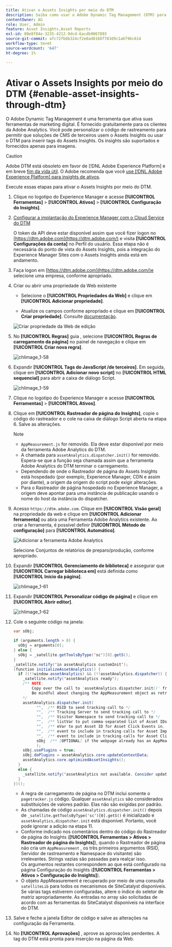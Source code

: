 ```yaml
---
title: Ativar o Assets Insights por meio do DTM
description: Saiba como usar o Adobe Dynamic Tag Management (DTM) para ativar o Assets Insights.
contentOwner: AG
role: User, Admin
feature: Asset Insights,Asset Reports
exl-id: 80e8f84e-3235-4212-9dcd-6acdb9067893
source-git-commit: afc72fb6b324cf2e0ad8168f783d9c1a6f96c614
workflow-type: tm+mt
source-wordcount: '647'
ht-degree: 1%

---
```


# Ativar o Assets Insights por meio do DTM {#enable-asset-insights-through-dtm}

O Adobe Dynamic Tag Management é uma ferramenta que ativa suas ferramentas de marketing digital. É fornecido gratuitamente para os clientes da Adobe Analytics. Você pode personalizar o código de rastreamento para permitir que soluções de CMS de terceiros usem o Assets Insights ou usar o DTM para inserir tags do Assets Insights. Os insights são suportados e fornecidos apenas para imagens.

>[!CAUTION]
>
>Adobe DTM está obsoleto em favor de [!DNL Adobe Experience Platform] e em breve [fim da vida útil](https://medium.com/launch-by-adobe/dtm-plans-for-a-sunset-3c6aab003a6f). O Adobe recomenda que você [use [!DNL Adobe Experience Platform] para insights de ativos](https://experienceleague.adobe.com/docs/experience-manager-learn/assets/advanced/asset-insights-launch-tutorial.html).

Execute essas etapas para ativar o Assets Insights por meio do DTM.

1. Clique no logotipo do Experience Manager e acesse **[!UICONTROL Ferramentas]** > **[!UICONTROL Ativos]** > **[!UICONTROL Configuração do Insights]**.
1. [Configurar a implantação do Experience Manager com o Cloud Service do DTM](/help/sites-administering/dtm.md)

   O token da API deve estar disponível assim que você fizer logon no [https://dtm.adobe.com](https://dtm.adobe.com/) e visita **[!UICONTROL Configurações da conta]** no Perfil do usuário. Essa etapa não é necessária do ponto de vista do Assets Insights, pois a integração do Experience Manager Sites com o Assets Insights ainda está em andamento.

1. Faça logon em [https://dtm.adobe.com](https://dtm.adobe.com/)e selecione uma empresa, conforme apropriado.
1. Criar ou abrir uma propriedade da Web existente

   * Selecione o **[!UICONTROL Propriedades da Web]** e clique em **[!UICONTROL Adicionar propriedade]**.

   * Atualize os campos conforme apropriado e clique em **[!UICONTROL Criar propriedade]**. Consulte [documentação](https://experienceleague.adobe.com/docs/experience-manager-learn/getting-started-wknd-tutorial-develop/overview.html?lang=pt-BR).

   ![Criar propriedade da Web de edição](assets/Create-edit-web-property.png)

1. No **[!UICONTROL Regras]** guia , selecione **[!UICONTROL Regras de carregamento da página]** no painel de navegação e clique em **[!UICONTROL Criar nova regra]**.

   ![chlimage_1-58](assets/chlimage_1-194.png)

1. Expandir **[!UICONTROL Tags do JavaScript /de terceiros]**. Em seguida, clique em **[!UICONTROL Adicionar novo script]** no **[!UICONTROL HTML sequencial]** para abrir a caixa de diálogo Script.

   ![chlimage_1-59](assets/chlimage_1-195.png)

1. Clique no logotipo do Experience Manager e acesse **[!UICONTROL Ferramentas]** > **[!UICONTROL Ativos]**.
1. Clique em **[!UICONTROL Rastreador de página do Insights]**, copie o código do rastreador e o cole na caixa de diálogo Script aberta na etapa 6. Salve as alterações.

   >[!NOTE]
   >
   >* `AppMeasurement.js` for removido. Ela deve estar disponível por meio da ferramenta Adobe Analytics do DTM.
   >* A chamada para `assetAnalytics.dispatcher.init()` for removido. Espera-se que a função seja chamada assim que a ferramenta Adobe Analytics do DTM terminar o carregamento.
   >* Dependendo de onde o Rastreador de página do Assets Insights está hospedado (por exemplo, Experience Manager, CDN e assim por diante), a origem da origem do script pode exigir alterações.
   >* Para o Rastreador de página hospedado no Experience Manager, a origem deve apontar para uma instância de publicação usando o nome do host da instância do dispatcher.


1. Acesso `https://dtm.adobe.com`. Clique em **[!UICONTROL Visão geral]** na propriedade da web e clique em **[!UICONTROL Adicionar ferramenta]** ou abra uma Ferramenta Adobe Analytics existente. Ao criar a ferramenta, é possível definir **[!UICONTROL Método de configuração]** para **[!UICONTROL Automático]**.

   ![Adicionar a ferramenta Adobe Analytics](assets/Add-Adobe-Analytics-Tool.png)

   Selecione Conjuntos de relatórios de preparo/produção, conforme apropriado.

1. Expandir **[!UICONTROL Gerenciamento de biblioteca]** e assegurar que **[!UICONTROL Carregar biblioteca em]** está definida como **[!UICONTROL Início da página]**.

   ![chlimage_1-61](assets/chlimage_1-197.png)

1. Expandir **[!UICONTROL Personalizar código de página]** e clique em **[!UICONTROL Abrir editor]**.

   ![chlimage_1-62](assets/chlimage_1-198.png)

1. Cole o seguinte código na janela:

   ```Java
   var sObj;
   
   if (arguments.length > 0) {
     sObj = arguments[0];
   } else {
     sObj = _satellite.getToolsByType('sc')[0].getS();
   }
   _satellite.notify('in assetAnalytics customInit');
   (function initializeAssetAnalytics() {
     if ((!!window.assetAnalytics) && (!!assetAnalytics.dispatcher)) {
       _satellite.notify('assetAnalytics ready');
       /** NOTE:
           Copy over the call to 'assetAnalytics.dispatcher.init()' from Assets Pagetracker
           Be mindful about changing the AppMeasurement object as retrieved above.
       */
       assetAnalytics.dispatcher.init(
             "",  /** RSID to send tracking-call to */
             "",  /** Tracking Server to send tracking-call to */
             "",  /** Visitor Namespace to send tracking-call to */
             "",  /** listVar to put comma-separated-list of Asset IDs for Asset Impression Events in tracking-call, e.g. 'listVar1' */
             "",  /** eVar to put Asset ID for Asset Click Events in, e.g. 'eVar3' */
             "",  /** event to include in tracking-calls for Asset Impression Events, e.g. 'event8' */
             "",  /** event to include in tracking-calls for Asset Click Events, e.g. 'event7' */
             sObj  /** [OPTIONAL] if the webpage already has an AppMeasurement object, include the object here. If unspecified, Pagetracker Core shall create its own AppMeasurement object */
             );
       sObj.usePlugins = true;
       sObj.doPlugins = assetAnalytics.core.updateContextData;
       assetAnalytics.core.optimizedAssetInsights();
     }
     else {
       _satellite.notify('assetAnalytics not available. Consider updating the Custom Page Code', 4);
     }
   })();
   ```

   * A regra de carregamento de página no DTM inclui somente o `pagetracker.js` código. Qualquer `assetAnalytics` são considerados substituições de valores padrão. Elas não são exigidas por padrão.
   * As chamadas de código `assetAnalytics.dispatcher.init()` depois de `_satellite.getToolsByType('sc')[0].getS()` é inicializado e `assetAnalytics,dispatcher.init` está disponível. Portanto, você pode ignorar a adição na etapa 11.
   * Conforme indicado nos comentários dentro do código do Rastreador de página do Insights (**[!UICONTROL Ferramentas > Ativos > Rastreador de página do Insights]**), quando o Rastreador de página não cria um `AppMeasurement` , os três primeiros argumentos (RSID, Servidor de rastreamento e Namespace do visitante) são irrelevantes. Strings vazias são passadas para realçar isso.\
      Os argumentos restantes correspondem ao que está configurado na página Configuração do Insights (**[!UICONTROL Ferramentas > Ativos > Configuração do Insights]**).
   * O objeto AppMeasurement é recuperado por meio de uma consulta `satelliteLib` para todos os mecanismos de SiteCatalyst disponíveis. Se várias tags estiverem configuradas, altere o índice do seletor de matriz apropriadamente. As entradas no array são solicitadas de acordo com as ferramentas do SiteCatalyst disponíveis na interface do DTM.

1. Salve e feche a janela Editor de código e salve as alterações na configuração da Ferramenta.
1. No **[!UICONTROL Aprovações]** , aprove as aprovações pendentes. A tag do DTM está pronta para inserção na página da Web.
